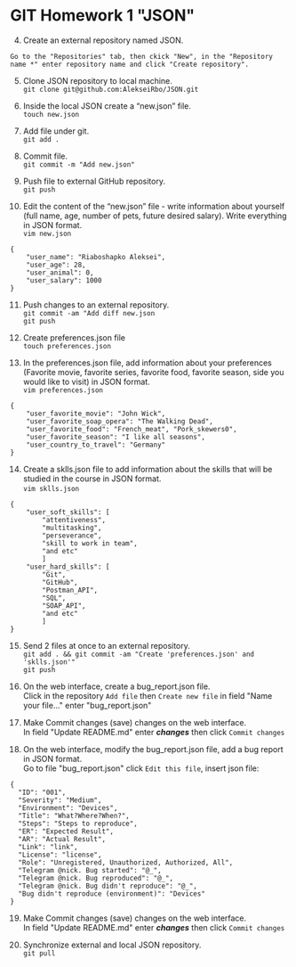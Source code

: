 # GIT Homework 1 "JSON"

4. Create an external repository named JSON.  
```   
Go to the "Repositories" tab, then ckick "New", in the "Repository name *" enter repository name and click "Create repository".   
```

5. Clone JSON repository to local machine.  
`git clone git@github.com:AlekseiRbo/JSON.git` 

6. Inside the local JSON create a “new.json” file.  
`touch new.json`

7. Add file under git.  
`git add .`

8. Commit file.  
`git commit -m "Add new.json"`

9. Push file to external GitHub repository.  
`git push`  

10. Edit the content of the “new.json” file - write information about yourself (full name, age, number of pets, future desired salary). Write everything in JSON format.  
`vim new.json`  
```
{
	"user_name": "Riaboshapko Aleksei",
	"user_age": 28,
	"user_animal": 0,
	"user_salary": 1000
} 
```
11. Push changes to an external repository.  
`git commit -am "Add diff new.json`  
`git push`  

12. Create preferences.json file  
`touch preferences.json`  

13. In the preferences.json file, add information about your preferences (Favorite movie, favorite series, favorite food, favorite season, side you would like to visit) in JSON format.  
`vim preferences.json`  
```
{
	"user_favorite_movie": "John Wick",
	"user_favorite_soap_opera": "The Walking Dead",
	"user_favorite_food": "French_meat", "Pork_skewers0",
	"user_favorite_season": "I like all seasons",
	"user_country_to_travel": "Germany"
}
```  

14. Create a sklls.json file to add information about the skills that will be studied in the course in JSON format.  
`vim sklls.json`  
```
{
	"user_soft_skills": [
		"attentiveness", 
		"multitasking", 
		"perseverance", 
		"skill to work in team",
		"and etc"
		]
	"user_hard_skills": [
		"Git", 
		"GitHub", 
		"Postman_API", 
		"SQL", 
		"SOAP_API", 
		"and etc"
		]
}
```  

15.  Send 2 files at once to an external repository.  
`git add . && git commit -am "Create 'preferences.json' and 'sklls.json'"`  
`git push`  

16. On the web interface, create a bug_report.json file.  
Click in the repository `Add file` then `Create new file` in field "Name your file..." enter "bug_report.json"  

17. Make Commit changes (save) changes on the web interface.  
In field "Update README.md" enter ***changes*** then click `Commit changes`  

18. On the web interface, modify the bug_report.json file, add a bug report in JSON format.  
Go to file "bug_report.json" click `Edit this file`, insert json file:  
```
{
  "ID": "001",
  "Severity": "Medium",
  "Environment": "Devices",
  "Title": "What?Where?When?",
  "Steps": "Steps to reproduce",
  "ER": "Expected Result",
  "AR": "Actual Result",
  "Link": "link",
  "License": "license",
  "Role": "Unregistered, Unauthorized, Authorized, All",
  "Telegram @nick. Bug started": "@_",
  "Telegram @nick. Bug reproduced": "@_",
  "Telegram @nick. Bug didn't reproduce": "@_",
  "Bug didn't reproduce (environment)": "Devices"
}
```

19. Make Commit changes (save) changes on the web interface.  
In field "Update README.md" enter ***changes*** then click `Commit changes`  

20. Synchronize external and local JSON repository.  
`git pull`  

